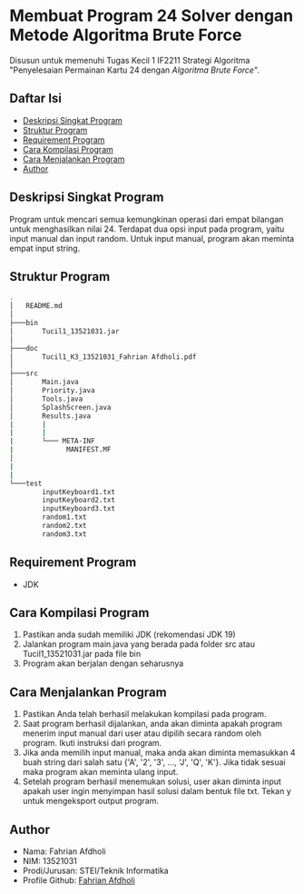 # Membuat Program 24 Solver dengan Metode Algoritma Brute Force
Disusun untuk memenuhi Tugas Kecil 1 IF2211 Strategi Algoritma "Penyelesaian Permainan Kartu 24 dengan *Algoritma Brute Force*".

## Daftar Isi
* [Deskripsi Singkat Program](#deskripsi-singkat-program)
* [Struktur Program](#struktur-program)
* [Requirement Program](#struktur-program)
* [Cara Kompilasi Program](#cara-kompilasi-program)
* [Cara Menjalankan Program](#cara-menjalankan-program)
* [Author](#author)

## Deskripsi Singkat Program
Program untuk mencari semua kemungkinan operasi dari empat bilangan untuk menghasilkan nilai 24. Terdapat dua opsi input pada program, yaitu input manual dan input random. Untuk input manual, program akan meminta empat input string.
## Struktur Program
```bash
.
│   README.md
│
├───bin
│       Tucil1_13521031.jar
│
├───doc
│       Tucil1_K3_13521031_Fahrian Afdholi.pdf
│       
├───src
│       Main.java
│       Priority.java
│       Tools.java
│       SplashScreen.java
│       Results.java
|       |
|       |
|       └─── META-INF
|             MANIFEST.MF
│
|
|
└───test
        inputKeyboard1.txt
        inputKeyboard2.txt
        inputKeyboard3.txt
        random1.txt
        random2.txt
        random3.txt
```
## Requirement Program
* JDK

## Cara Kompilasi Program
1. Pastikan anda sudah memiliki JDK (rekomendasi JDK 19)
2. Jalankan program main.java yang berada pada folder src atau Tucil1_13521031.jar pada file bin
3. Program akan berjalan dengan seharusnya

## Cara Menjalankan Program
1. Pastikan Anda telah berhasil melakukan kompilasi pada program.
2. Saat program berhasil dijalankan, anda akan diminta apakah program menerim input manual dari user atau dipilih secara random oleh program. Ikuti instruksi dari program. 
3. Jika anda memilih input manual, maka anda akan diminta memasukkan 4 buah string dari salah satu {'A', '2', '3', ..., 'J', 'Q', 'K'}. Jika tidak sesuai maka program akan meminta ulang input.
4. Setelah program berhasil menemukan solusi, user akan diminta input apakah user ingin menyimpan hasil solusi dalam bentuk file txt. Tekan y untuk mengeksport output program.

## Author
* Nama: Fahrian Afdholi
* NIM: 13521031
* Prodi/Jurusan: STEI/Teknik Informatika
* Profile Github: [Fahrian Afdholi](https://github.com/fchrgrib)
